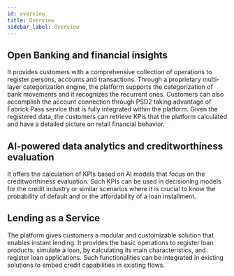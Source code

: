 ```yaml
---
id: overview
title: Overview
sidebar_label: Overview
---
```

## Open Banking and financial insights

It provides customers with a comprehensive collection of operations to register persons, accounts and transactions. Through a proprietary multi-layer categorization engine, the platform supports the categorization of bank movements and it recognizes the recurrent ones. Customers can also accomplish the account connection through PSD2 taking advantage of Fabrick Pass service that is fully integrated within the platform. Given the registered data, the customers can retrieve KPIs that the platform calculated and have a detailed picture on retail financial behavior.

## AI-powered data analytics and creditworthiness evaluation

It offers the calculation of KPIs based on AI models that focus on the creditworthiness evaluation. Such KPIs can be used in decisioning models for the credit industry or similar scenarios where it is crucial to know the probability of default and or the affordability of a loan installment.

## Lending as a Service

The platform gives customers a modular and customizable solution that enables instant lending. It provides the basic operations to register loan products, simulate a loan, by calculating its main characteristics, and register loan applications. Such functionalities can be integrated in existing solutions to embed credit capabilities in existing flows.
